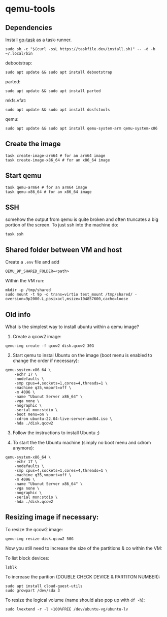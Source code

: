 # qemu-tools

## Dependencies
Install [go-task](https://taskfile.dev/#/installation) as a task-runner.
```
sudo sh -c "$(curl -ssL https://taskfile.dev/install.sh)" -- -d -b ~/.local/bin
```

debootstrap:
```
sudo apt update && sudo apt install debootstrap
```

parted:
```
sudo apt update && sudo apt install parted
```

mkfs.vfat:
```
sudo apt update && sudo apt install dosfstools
```

qemu:
```
sudo apt update && sudo apt install qemu-system-arm qemu-system-x86
```

## Create the image

```
task create-image-arm64 # for an arm64 image
task create-image-x86_64 # for an x86_64 image
```

## Start qemu
```
task qemu-arm64 # for an arm64 image
task qemu-x86_64 # for an x86_64 image
```

## SSH
somehow the output from qemu is quite broken and often truncates a big portion of the screen.
To just ssh into the machine do:
```
task ssh
```

## Shared folder between VM and host
Create a `.env` file and add
```
QEMU_9P_SHARED_FOLDER=<path>
```

Within the VM run:
```
mkdir -p /tmp/shared
sudo mount -t 9p -o trans=virtio test_mount /tmp/shared/ -oversion=9p2000.L,posixacl,msize=104857600,cache=loose
```

## Old info

What is the simplest way to install ubuntu within a qemu image?

1. Create a qcow2 image:
```
qemu-img create -f qcow2 disk.qcow2 30G
```

2. Start qemu to instal Ubuntu on the image (boot menu is enabled to change the order if necessary):
```
qemu-system-x86_64 \
    -echr 17 \
    -nodefaults \
    -smp cpus=4,sockets=1,cores=4,threads=1 \
    -machine q35,vmport=off \
    -m 4096 \
    -name "Ubunut Server x86_64" \
    -vga none \
    -nographic \
    -serial mon:stdio \
    -boot menu=on \
    -cdrom ubuntu-22.04-live-server-amd64.iso \
    -hda ./disk.qcow2
```

3. Follow the instructions to install Ubuntu ;)

4. To start the the Ubuntu machine (simply no boot menu and cdrom anymore):
```
qemu-system-x86_64 \
    -echr 17 \
    -nodefaults \
    -smp cpus=4,sockets=1,cores=4,threads=1 \
    -machine q35,vmport=off \
    -m 4096 \
    -name "Ubunut Server x86_64" \
    -vga none \
    -nographic \
    -serial mon:stdio \
    -hda ./disk.qcow2
```

## Resizing image if necessary:
To resize the qcow2 image:
```
qemu-img resize disk.qcow2 50G
```

Now you still need to increase the size of the partitions & co within the VM:

To list block devices:
```
lsblk
````

To increase the parition (DOUBLE CHECK DEVICE & PARTITON NUMBER):
```
sudo apt install cloud-guest-utils
sudo growpart /dev/sda 3
```

To resize the logical volume (name should also pop up with `df -h`):
```
sudo lvextend -r -l +100%FREE /dev/ubuntu-vg/ubuntu-lv
```
